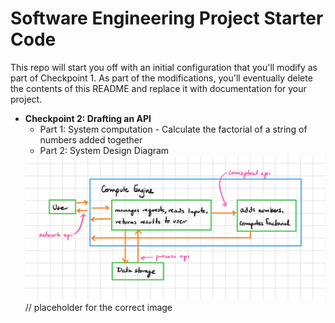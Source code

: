 # Software Engineering Project Starter Code

This repo will start you off with an initial configuration that you'll modify as part of Checkpoint 1. As part of the modifications, you'll eventually delete the contents of this README and replace it with documentation for your project.


- **Checkpoint 2: Drafting an API**
	- Part 1: System computation
			- Calculate the factorial of a string of numbers added together
	- Part 2: System Design Diagram
	<img width="1440" alt="system diagram from computation" src="https://github.com/CPS353-Suny-New-Paltz/project-starter-code-znzhenn/blob/checkpoint-2/images/chkpt2.jpeg">
	// placeholder for the correct image